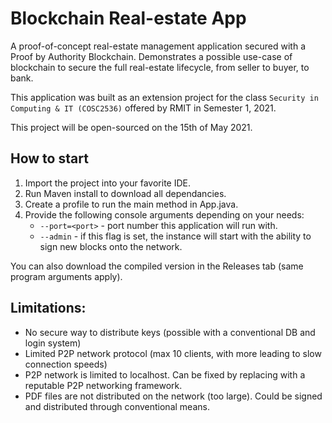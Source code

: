 # Blockchain Real-estate App

A proof-of-concept real-estate management application secured with a Proof by Authority Blockchain. Demonstrates a
possible use-case of blockchain to secure the full real-estate lifecycle, from seller to buyer, to bank.

This application was built as an extension project for the class `Security in Computing & IT (COSC2536)` offered by RMIT
in Semester 1, 2021.

This project will be open-sourced on the 15th of May 2021.

## How to start

1. Import the project into your favorite IDE.
2. Run Maven install to download all dependancies.
3. Create a profile to run the main method in App.java.
4. Provide the following console arguments depending on your needs:
    - `--port=<port>` - port number this application will run with.
    - `--admin` - if this flag is set, the instance will start with the ability to sign new blocks onto the network.

You can also download the compiled version in the Releases tab (same program arguments apply). 

## Limitations:

- No secure way to distribute keys (possible with a conventional DB and login system)
- Limited P2P network protocol (max 10 clients, with more leading to slow connection speeds)
- P2P network is limited to localhost. Can be fixed by replacing with a reputable P2P networking framework.
- PDF files are not distributed on the network (too large). Could be signed and distributed through conventional means.

